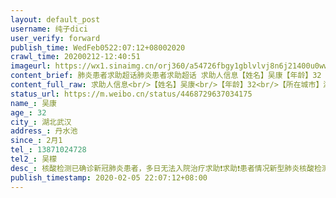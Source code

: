 ```yaml
---
layout: default_post
username: 纯子dici
user_verify: forward
publish_time: WedFeb0522:07:12+08002020
crawl_time: 20200212-12:40:51
imageurl: https://wx1.sinaimg.cn/orj360/a54726fbgy1gblvlvj8n6j21400u0ww3.jpg,https://wx3.sinaimg.cn/orj360/a54726fbgy1gblvlw2jtgj20u014016o.jpg
content_brief: 肺炎患者求助超话肺炎患者求助超话 求助人信息【姓名】吴康【年龄】32【所在城市】湖北武汉【所在小区、社区】丹水池【患病时间】2月1【联系方式】13871024728【其他紧急联系人】吴檬【病情描述】 核酸检测已确诊新冠肺炎患者，多日无法入院治疗求助❗️求助❗️患者情况：新型肺炎 ...全文
content_full_raw: 求助人信息<br/>【姓名】吴康<br/>【年龄】32<br/>【所在城市】湖北武汉<br/>【所在小区、社区】丹水池<br/>【患病时间】2月1<br/>【联系方式】13871024728<br/>【其他紧急联系人】吴檬<br/>【病情描述】核酸检测已确诊新冠肺炎患者，多日无法入院治疗求助❗️求助❗️<br/>患者情况：<br/>新型肺炎核酸检测确诊，双肺感染严重，明显呼吸窘迫，呼吸困难，高烧39度，伴随着严重的咳嗽，持续发烧，进食困难，情况危急<br/>求助信息：<br/>1月26日去后湖大道武商量贩龙城店买菜，全程戴口罩，1月27日就出现头昏乏力，此后连续10天38-39度高烧不退，2月4日在武汉市第一医院核酸检测确诊为阳性！家中还有老婆、岳父、岳母同住，目前无法估计他们是否会发病，昨日确诊后，凌晨2点由社区民警送至江岸区民生耳鼻喉科医院隔离，名叫医院，但实际此处“隔离点”只能提供住和饮食，连最基本的医疗呼吸设备（现在已经呼吸困难），辅助药物等等跟救护医疗相关的都没有，任何治疗手段也全部没有，完全放任病情的不断恶化。与此隔离点沟通能否转院，让我们找街道，与丹水池街道江北社区沟通让我们找隔离点，互相推诿，目前病情不断加重，呼吸困难，多方不断求助都无果，还请亲朋好友、社会媒介能帮忙协调让我能尽快转到定点医院治疗，<br/>万分感谢大家了！在此跪谢！<br/>患者本人：吴康本人电话13871024728<adata-url="http://t.cn/z8cKsLT"href="http://weibo.com/p/100101B2094750D26DA4FA4698"data-hide=""><spanclass='url-icon'><imgstyle='width:1rem;height:1rem'src='https://h5.sinaimg.cn/upload/2015/09/25/3/timeline_card_small_location_default.png'></span><spanclass="surl-text">武汉·前川欣城</span></a>
status_url: https://m.weibo.cn/status/4468729637034175
name_: 吴康
age_: 32
city_: 湖北武汉
address_: 丹水池
since_: 2月1
tel_: 13871024728
tel2_: 吴檬
desc_: 核酸检测已确诊新冠肺炎患者，多日无法入院治疗求助❗️求助❗️患者情况新型肺炎核酸检测确诊，双肺感染严重，明显呼吸窘迫，呼吸困难，高烧39度，伴随着严重的咳嗽，持续发烧，进食困难，情况危急求助信息1月26日去后湖大道武商量贩龙城店买菜，全程戴口罩，1月27日就出现头昏乏力，此后连续10天38-39度高烧不退，2月4日在武汉市第一医院核酸检测确诊为阳性！家中还有老婆、岳父、岳母同住，目前无法估计他们是否会发病，昨日确诊后，凌晨2点由社区民警送至江岸区民生耳鼻喉科医院隔离，名叫医院，但实际此处“隔离点”只能提供住和饮食，连最基本的医疗呼吸设备（现在已经呼吸困难），辅助药物等等跟救护医疗相关的都没有，任何治疗手段也全部没有，完全放任病情的不断恶化。与此隔离点沟通能否转院，让我们找街道，与丹水池街道江北社区沟通让我们找隔离点，互相推诿，目前病情不断加重，呼吸困难，多方不断求助都无果，还请亲朋好友、社会媒介能帮忙协调让我能尽快转到定点医院治疗，万分感谢大家了！在此跪谢！患者本人吴康本人电话13871024728<adata-url="http//t.cn/z8cKsLT"href="http//weibo.com/p/100101B2094750D26DA4FA4698"data-hide=""><spanclass='url-icon'><imgstyle='width1rem;height1rem'src='https//h5.sinaimg.cn/upload/2015/09/25/3/timeline_card_small_location_default.png'></span><spanclass="surl-text">武汉·前川欣城</span></a>
publish_timestamp: 2020-02-05 22:07:12+08:00
---
```

